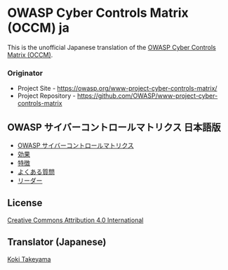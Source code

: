 # OWASP Cyber Controls Matrix (OCCM) ja

This is the unofficial Japanese translation of the [OWASP Cyber Controls Matrix (OCCM)](https://owasp.org/www-project-cyber-controls-matrix/).

### Originator

- Project Site - <https://owasp.org/www-project-cyber-controls-matrix/>
- Project Repository - <https://github.com/OWASP/www-project-cyber-controls-matrix>

## OWASP サイバーコントロールマトリクス 日本語版

* [OWASP サイバーコントロールマトリクス](Document/index.md)
* [効果](Document/tab_benefits.md)
* [特徴](Document/tab_features.md)
* [よくある質問](Document/tab_faq.md)
* [リーダー](Document/leaders.md)

## License

[Creative Commons Attribution 4.0 International](http://creativecommons.org/licenses/by/4.0/)

## Translator (Japanese)

[Koki Takeyama](https://github.com/coky-t)
